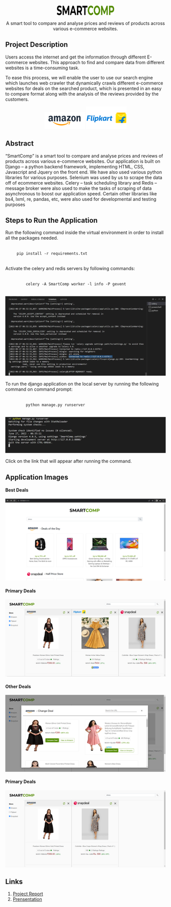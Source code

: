 <p align="center">
    <img alt="smartcomp" width="180px" height="30px" src="https://github.com/Aarchie-05/SmartComp/blob/master/static/images/SMARTCOMP.png">
</p>

<p align="center">
   A smart tool to compare and analyse prices and reviews of products across various e-commerce websites.
</p>


## Project Description

Users access the internet and get the information through different E-commerce websites. This approach to find and compare data from different websites is a time-consuming task.

To ease this process, we will enable the user to use our search engine which launches web crawler that dynamically crawls different e-commerce websites for deals on the searched product, which is presented in an easy to compare format along with the analysis of the reviews provided by the customers.

<p align="center">
    <img alt="amazon" width="" height="" src="https://github.com/Aarchie-05/SmartComp/blob/master/static/images/Amazon%20logo.png">
    <img alt="flipkart" width="" height="" src="https://github.com/Aarchie-05/SmartComp/blob/master/static/images/Flipkart%20logo.png">
</p>

## Abstract

“SmartComp” is a smart tool to compare and analyse prices and reviews of products 
across various e-commerce websites. Our application is built on Django – a python 
backend framework, implementing HTML, CSS, Javascript and Jquery on the front end. 
We have also used various python libraries for various purposes. Selenium was used by 
us to scrape the data off of ecommerce websites. Celery – task scheduling library and 
Redis – message broker were also used to make the tasks of scraping of data 
asynchronous to boost our application speed. Certain other libraries like bs4, lxml, re, 
pandas, etc, were also used for developmental and testing purposes


## Steps to Run the Application

Run the following command inside the virtual environment in order to install all the 
packages needed.

<p>
  <code>
     pip install -r requirements.txt
  </code>
</p>

Activate the celery and redis servers by following commands:
   <p>
      <code>
         celery -A SmartComp worker -l info -P gevent
      </code>
   </p>
   <p align="center">
      <img alt="celery" width="" height="" src="https://github.com/Aarchie-05/SmartComp/blob/master/Screenshots/celery%20connection.PNG">
   </p>
   
To run the django application on the local server by running the following command on command prompt:
   <p>
      <code>
         python manage.py runserver
      </code>
   </p>
   <p align="center">
      <img alt="celery" width="" height="" src="https://github.com/Aarchie-05/SmartComp/blob/master/Screenshots/Django%20server.PNG">
   </p>
   
Click on the link that will appear after running the command.


## Application Images

#### Best Deals
<p align="center">
      <img alt="1" width="" height="" src="https://github.com/Aarchie-05/SmartComp/blob/master/Screenshots/1.PNG">
</p>

#### Primary Deals
<p align="center">
      <img alt="2" width="" height="" src="https://github.com/Aarchie-05/SmartComp/blob/master/Screenshots/2.PNG">
</p>

#### Other Deals
<p align="center">
      <img alt="3" width="" height="" src="https://github.com/Aarchie-05/SmartComp/blob/master/Screenshots/3.PNG">
</p>

#### Primary Deals
<p align="center">
      <img alt="4" width="" height="" src="https://github.com/Aarchie-05/SmartComp/blob/master/Screenshots/4.PNG">
</p>

  
  
## Links

1. [Project Report](https://github.com/Aarchie-05/SmartComp/blob/master/SmartComp%20Project%20Report.pdf)
2. [Prensentation](https://github.com/Aarchie-05/SmartComp/blob/master/SmartComp.pptx)


   
   


